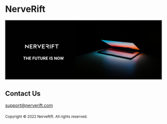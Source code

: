 # NerveRift

![NerveRift Cover Image.](https://github.com/NerveRift/.github/blob/main/profile/assets/NVR%20Cover.png)

## Contact Us

support@nerverift.com

<sub>Copyright © 2022 NerveRift. All rights reserved.</sub>